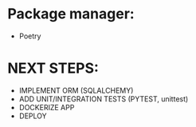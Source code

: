 # Package manager:

- Poetry



# NEXT STEPS:

- IMPLEMENT ORM (SQLALCHEMY)
- ADD UNIT/INTEGRATION TESTS (PYTEST, unittest)
- DOCKERIZE APP
- DEPLOY
